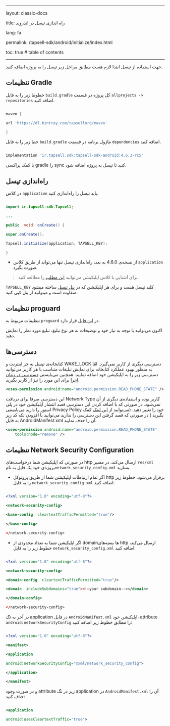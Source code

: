 
---

layout: classic-docs

title: راه اندازی تپسل در اندروید

lang: fa

permalink: /tapsell-sdk/android/initialize/index.html

toc: true  # table of contents

---

  
  

جهت استفاده از تپسل ابتدا لازم هست مطابق مراحل زیر تپسل را به پروژه اضافه کنید.

  

## تنظیمات Gradle

خطوط زیر را به فایل `build.gradle` کل پروژه در قسمت `allprojects -> repositories` اضافه کنید.

  

```gradle

maven {

url 'https://dl.bintray.com/tapsellorg/maven'

}

```

  

خط زیر را به فایل `build.gradle` ماژول برنامه در قسمت `dependencies` اضافه کنید.

  

```gradle

implementation 'ir.tapsell.sdk:tapsell-sdk-android:4.6.3-rc5'

```

  

با کمک پراکسی gradle را sync کنید تا تپسل به پروژه اضافه شود.

  
  

## راه‌اندازی تپسل

در کلاس `application` باید تپسل را راه‌اندازی کنید.

  

```java

import ir.tapsell.sdk.Tapsell;

...

public  void  onCreate() {

super.onCreate();

Tapsell.initialize(application, TAPSELL_KEY);

}

```

- از نسخه‌ی 4.6.0 به بعد، راه‌اندازی تپسل تنها می‌تواند از طریق کلاس `application` صورت بگیرد.

> برای آشنایی با کلاس اپلیکیشن می‌توانید [این مطلب]({{site.baseurl}}/application-class) را مطالعه کنید.

  

`TAPSELL_KEY` کلید تپسل هست و برای هر اپلیکیشن که در [پنل تپسل](https://dashboard.tapsell.ir/) ساخته میشود متفاوت است و میتوانید از پنل کپی کنید.

  

## تنظیمات proguard

تنظیمات مربوط به `proguard` در [این فایل](https://github.com/tapsellorg/TapsellSDK-AndroidSample/blob/master/app/proguard-rules.pro) قرار دارد.

  
  

اکنون می‌توانید با توجه به نیاز خود و توضیحات به هر نوع تبلیغ، تبلیغ مورد نظر را نمایش دهید.

  

## دسترسی‌ها
کتابخانه‌ی تپسل به جز اینترنت و WAKE_LOCK دسترسی دیگری از کاربر نمی‌گیرد. امّا به منظور بهبود عملکرد کتابخانه برای نمایش تبلیغات متناسب با هر کاربر می‌توانید دسترسی زیر را به اپلیکیشن خود اضافه نمایید. همچنین می‌بایستی [دسترسی در زمان اجرا](https://developer.android.com/training/permissions/requesting) برای این مورد را نیز از کاربر بگیرید.
```xml
<uses-permission android:name="android.permission.READ_PHONE_STATE" />
```
این دسترسی صرفا برای دریافت Network Type کاربر بوده و استفاده‌ی دیگری از آن نمی‌شود. در صورتی که با اضافه کردن این دسترسی قصد انتشار اپلیکیشن خود در پلی استور را دارید می‌بایستی Privacy Policy خود را تغییر دهید. (می‌توانید از [این لینک](https://stackoverflow.com/questions/41234205/warnings-your-apk-is-using-permissions-that-require-a-privacy-policy-android-p) کمک بگیرید )
در صورتی که قصد گرفتن این دسترسی را ندارید می‌توانید با افزودن تکه کد زیر به فایل AndroidManifest.xml آن را
حذف نمایید.
```xml
<uses-permission android:name="android.permission.READ_PHONE_STATE"
	tools:node="remove" />
```

## تنظیمات Network Security Configuration

در صورتی که اپلیکیشن شما درخواست‌های http ارسال می‌کند، در مسیر `res/xml` پروژه‌ی خود یک فایل به نام`network_security_config.xml` بسازید.

  

- اگر تمام ارتباطات اپلیکیشن شما از طریق پروتوکل http برقرار می‌شود، خطوط زیر را به فایل `network_security_config.xml` اضافه کنید:

  

```xml

<?xml version="1.0" encoding="utf-8"?>

<network-security-config>

<base-config  cleartextTrafficPermitted="true"/>

</base-config>

</network-security-config>

```

  

- اگر اپلیکیشن شما به تعداد محدودی از domainها بسته‌های http ارسال می‌کند، خطوط زیر را به فایل `network_security_config.xml` اضافه کنید:

  

```xml

<?xml version="1.0" encoding="utf-8"?>

<network-security-config>

<domain-config  cleartextTrafficPermitted="true"/>

<domain  includeSubdomains="true"><!—your subdomain--></domain>

</domain-config>

</network-security-config>

```

  

در آخر به تگ application در فایل `AndroidManifest.xml` اپلیکیشن خود، attribute `android:networkSecurityConfig` را مطابق خطوط زیر اضافه کنید:

  

```xml

<?xml version="1.0" encoding="utf-8"?>

<manifest>

<application

android:networkSecurityConfig="@xml/network_security_config">

</application>

</manifest>

```

  

و در صورت وجود attribute زیر در تگ application در `AndroidManifest.xml` آن را حذف کنید:

  

```xml

<application

android:usesCleartextTraffic="true">

```